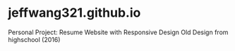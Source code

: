 # jeffwang321.github.io
Personal Project: Resume Website with Responsive Design 
Old Design from highschool (2016)
